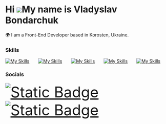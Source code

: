 Hi ![](https://user-images.githubusercontent.com/18350557/176309783-0785949b-9127-417c-8b55-ab5a4333674e.gif)My name is Vladyslav Bondarchuk
========================================================================================================================================

🌍  I am a Front-End Developer based in Korosten, Ukraine.
<br/>

### Skills

[![My Skills](https://skillicons.dev/icons?i=html,css)](https://skillicons.dev) &nbsp;&nbsp;&nbsp;&nbsp;&nbsp; [![My Skills](https://skillicons.dev/icons?i=js,ts)](https://skillicons.dev) &nbsp;&nbsp;&nbsp;&nbsp;&nbsp; [![My Skills](https://skillicons.dev/icons?i=react,redux)](https://skillicons.dev) &nbsp;&nbsp;&nbsp;&nbsp;&nbsp; [![My Skills](https://skillicons.dev/icons?i=scss)](https://skillicons.dev) &nbsp;&nbsp;&nbsp;&nbsp;&nbsp; [![My Skills](https://skillicons.dev/icons?i=figma,photoshop)](https://skillicons.dev)
<br/>

### Socials

<div id="badges">
    <a style="font-size:46px;" href="https://www.linkedin.com/in/altperson">
    <img alt="Static Badge" src="https://img.shields.io/badge/LinkedIn-blue?style=for-the-bage&logo=linkedin&logoColor=white">
    </a>
    <a style="font-size:46px;" href="https://t.me/alt_person">
    <img alt="Static Badge" src="https://img.shields.io/badge/Telegram-blue?style=for-the-bage&logo=telegram&logoColor=white">
    </a>
</div>
